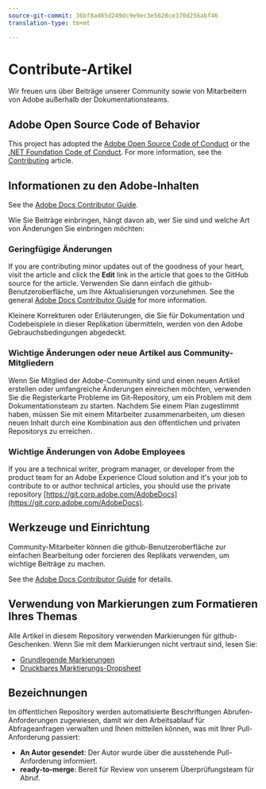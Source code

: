 ```yaml
---
source-git-commit: 36bf8ad65d249dc9e9ec3e5628ce370d256abf46
translation-type: tm+mt

---
```

# Contribute-Artikel

Wir freuen uns über Beiträge unserer Community sowie von Mitarbeitern von Adobe außerhalb der Dokumentationsteams.

## Adobe Open Source Code of Behavior

This project has adopted the [Adobe Open Source Code of Conduct](code-of-conduct.md) or the [.NET Foundation Code of Conduct](https://dotnetfoundation.org/code-of-conduct). For more information, see the [Contributing](contributing.md) article.

## Informationen zu den Adobe-Inhalten

See the [Adobe Docs Contributor Guide](https://docs.adobe.com/content/help/en/contributor/contributor-guide/introduction.html).

Wie Sie Beiträge einbringen, hängt davon ab, wer Sie sind und welche Art von Änderungen Sie einbringen möchten:

### Geringfügige Änderungen

If you are contributing minor updates out of the goodness of your heart, visit the article and click the **Edit** link in the article that goes to the GitHub source for the article. Verwenden Sie dann einfach die github-Benutzeroberfläche, um Ihre Aktualisierungen vorzunehmen. See the general [Adobe Docs Contributor Guide](https://docs.adobe.com/content/help/en/contributor/contributor-guide/introduction.html) for more information.

Kleinere Korrekturen oder Erläuterungen, die Sie für Dokumentation und Codebeispiele in dieser Replikation übermitteln, werden von den Adobe Gebrauchsbedingungen abgedeckt.

### Wichtige Änderungen oder neue Artikel aus Community-Mitgliedern

Wenn Sie Mitglied der Adobe-Community sind und einen neuen Artikel erstellen oder umfangreiche Änderungen einreichen möchten, verwenden Sie die Registerkarte Probleme im Git-Repository, um ein Problem mit dem Dokumentationsteam zu starten. Nachdem Sie einem Plan zugestimmt haben, müssen Sie mit einem Mitarbeiter zusammenarbeiten, um diesen neuen Inhalt durch eine Kombination aus den öffentlichen und privaten Repositorys zu erreichen.

<!--
If you submit a pull request with significant changes to documentation and code examples, you'll see a message in the pull request asking you to submit an online contribution license agreement (CLA). We need you to complete the online form before we can review your pull request.
-->

### Wichtige Änderungen von Adobe Employees

If you are a technical writer, program manager, or developer from the product team for an Adobe Experience Cloud solution and it's your job to contribute to or author technical articles, you should use the private repository [https://git.corp.adobe.com/AdobeDocs](https://git.corp.adobe.com/AdobeDocs). <!--Employees from other parts of the Adobe world should use the public repo for minor updates.-->

## Werkzeuge und Einrichtung

Community-Mitarbeiter können die github-Benutzeroberfläche zur einfachen Bearbeitung oder forcieren des Replikats verwenden, um wichtige Beiträge zu machen.

See the [Adobe Docs Contributor Guide](https://docs.adobe.com/content/help/en/contributor/contributor-guide/introduction.html) for details.

## Verwendung von Markierungen zum Formatieren Ihres Themas

Alle Artikel in diesem Repository verwenden Markierungen für github-Geschenken. Wenn Sie mit dem Markierungen nicht vertraut sind, lesen Sie:

* [Grundlegende Markierungen](https://help.github.com/articles/markdown-basics/)
* [Druckbares Marktierungs-Dropsheet](https://guides.github.com/pdfs/markdown-cheatsheet-online.pdf)

## Bezeichnungen

Im öffentlichen Repository werden automatisierte Beschriftungen Abrufen-Anforderungen zugewiesen, damit wir den Arbeitsablauf für Abfrageanfragen verwalten und Ihnen mitteilen können, was mit Ihrer Pull-Anforderung passiert:

* **An Autor gesendet**: Der Autor wurde über die ausstehende Pull-Anforderung informiert.
* **ready-to-merge**: Bereit für Review von unserem Überprüfungsteam für Abruf.


